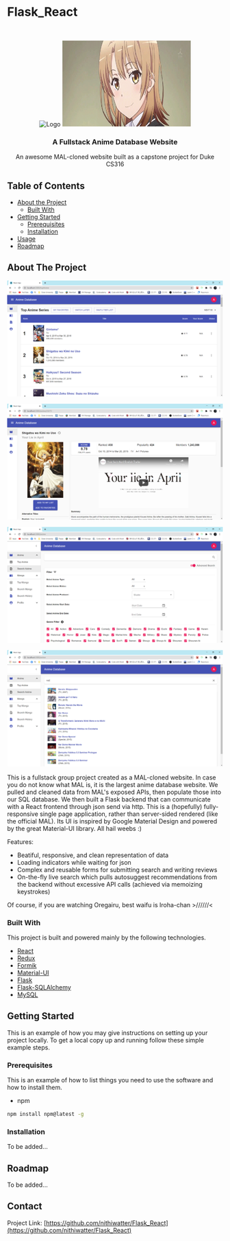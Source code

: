 # Flask_React
<!-- PROJECT LOGO -->
<br />
<p align="center">
  <img src="https://i1.wp.com/animeeverything.online/wp-content/uploads/2019/11/68373083.jpg?w=1920&ssl=1" alt="Logo" width="300" height="200">
  <img src="/images/tumblr_4ed011d2feb1b65e438303967b5dc78a_658e3f0c_540.gif" alt="Logo" width="300" height="200">
  
  <h3 align="center">A Fullstack Anime Database Website</h3>

  <p align="center">
    An awesome MAL-cloned website built as a capstone project for Duke CS316
  </p>
</p>



<!-- TABLE OF CONTENTS -->
## Table of Contents

* [About the Project](#about-the-project)
  * [Built With](#built-with)
* [Getting Started](#getting-started)
  * [Prerequisites](#prerequisites)
  * [Installation](#installation)
* [Usage](#usage)
* [Roadmap](#roadmap)


<!-- ABOUT THE PROJECT -->
## About The Project

![Landing Page][landing-page]

![Detail Page][detail-page]

![Search Page][search-page]

![Livesearch Page][livesearch-page]

This is a fullstack group project created as a MAL-cloned website. In case you do not know what MAL is, it is the largest anime database website. We pulled and cleaned data from MAL's exposed APIs, then populate those into our SQL database. We then built a Flask backend that can communicate with a React frontend through json send via http. This is a (hopefully) fully-responsive single page application, rather than server-sided rendered (like the official MAL). Its UI is inspired by Google Material Design and powered by the great Material-UI library. All hail weebs :)

Features:
* Beatiful, responsive, and clean representation of data
* Loading indicators while waiting for json
* Complex and reusable forms for submitting search and writing reviews
* On-the-fly live search which pulls autosuggest recommendations from the backend without excessive API calls (achieved via memoizing keystrokes)

Of course, if you are watching Oregairu, best waifu is Iroha-chan >//////<

### Built With
This project is built and powered mainly by the following technologies.
* [React](https://reactjs.org/)
* [Redux](https://redux.js.org/)
* [Formik](https://formik.org/)
* [Material-UI](https://material-ui.com/)
* [Flask](https://flask.palletsprojects.com/en/1.1.x/)
* [Flask-SQLAlchemy](https://flask-sqlalchemy.palletsprojects.com/en/2.x/)
* [MySQL](https://www.mysql.com/)



<!-- GETTING STARTED -->
## Getting Started

This is an example of how you may give instructions on setting up your project locally.
To get a local copy up and running follow these simple example steps.

### Prerequisites

This is an example of how to list things you need to use the software and how to install them.
* npm
```sh
npm install npm@latest -g
```

### Installation
To be added...

<!-- ROADMAP -->
## Roadmap
To be added...


<!-- CONTACT -->
## Contact

Project Link: [https://github.com/nithiwatter/Flask_React](https://github.com/nithiwatter/Flask_React)


<!-- MARKDOWN LINKS & IMAGES -->
[landing-page]: /images/landing.PNG
[detail-page]: /images/detail.PNG
[search-page]: /images/search.PNG
[livesearch-page]: /images/livesearch.PNG
